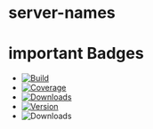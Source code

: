 # server-names

# important Badges
- [![Build](https://img.shields.io/circleci/build/github/renemeye/server-names/main?style=for-the-badge)](https://app.circleci.com/pipelines/github/renemeye/server-names)
- [![Coverage](https://img.shields.io/codecov/c/github/renemeye/server-names?style=for-the-badge)](https://codecov.io/gh/renemeye/server-names)
- [![Downloads](https://img.shields.io/npm/dm/server-names?style=for-the-badge)](https://www.npmjs.com/package/server-names)
- [![Version](https://img.shields.io/npm/v/server-names?style=for-the-badge)](https://www.npmjs.com/package/server-names)
- ![Downloads](https://img.shields.io/badge/simply-awesome-brightgreen?style=for-the-badge)
